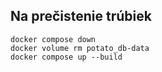 ## Na prečistenie trúbiek
```
docker compose down
docker volume rm potato_db-data
docker compose up --build
```